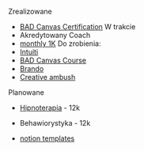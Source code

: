 Zrealizowane
* [BAD Canvas Certification](#)
W trakcie
* Akredytowany Coach
* [monthly 1K](https://appsumo.teachable.com/courses/enrolled/333457)
Do zrobienia:
* [Intuiti](https://docs.google.com/document/d/1twsSFT1GmPmpbqf0wb3PZjVCfn3FJUJAKCBSDCvRZYs/edit?usp=sharing)
* [BAD Canvas Course](#)
* [Brando](#)
* [Creative ambush](#)


Planowane
* [Hipnoterapia](https://barwyumyslu.pl/szkolenia/omni-hypnosis-training-center/) - 12k
* Behawiorystyka - 12k



* [notion templates](#)
